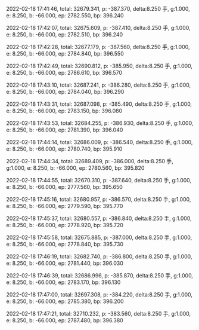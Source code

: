 2022-02-18 17:41:46, total: 32679.341, p: -387.370, delta:8.250 手, g:1.000, e: 8.250, b: -66.000, ep: 2782.550, bp: 396.240

2022-02-18 17:42:07, total: 32675.609, p: -387.410, delta:8.250 手, g:1.000, e: 8.250, b: -66.000, ep: 2782.510, bp: 396.240

2022-02-18 17:42:28, total: 32677.179, p: -387.560, delta:8.250 手, g:1.000, e: 8.250, b: -66.000, ep: 2784.840, bp: 396.550

2022-02-18 17:42:49, total: 32690.812, p: -385.950, delta:8.250 手, g:1.000, e: 8.250, b: -66.000, ep: 2786.610, bp: 396.570

2022-02-18 17:43:10, total: 32687.241, p: -386.280, delta:8.250 手, g:1.000, e: 8.250, b: -66.000, ep: 2784.040, bp: 396.290

2022-02-18 17:43:31, total: 32687.098, p: -385.490, delta:8.250 手, g:1.000, e: 8.250, b: -66.000, ep: 2783.150, bp: 396.080

2022-02-18 17:43:53, total: 32684.255, p: -386.930, delta:8.250 手, g:1.000, e: 8.250, b: -66.000, ep: 2781.390, bp: 396.040

2022-02-18 17:44:14, total: 32686.009, p: -386.540, delta:8.250 手, g:1.000, e: 8.250, b: -66.000, ep: 2780.740, bp: 395.910

2022-02-18 17:44:34, total: 32689.409, p: -386.000, delta:8.250 手, g:1.000, e: 8.250, b: -66.000, ep: 2780.560, bp: 395.820

2022-02-18 17:44:55, total: 32670.310, p: -387.640, delta:8.250 手, g:1.000, e: 8.250, b: -66.000, ep: 2777.560, bp: 395.650

2022-02-18 17:45:16, total: 32680.957, p: -386.570, delta:8.250 手, g:1.000, e: 8.250, b: -66.000, ep: 2779.590, bp: 395.770

2022-02-18 17:45:37, total: 32680.557, p: -386.840, delta:8.250 手, g:1.000, e: 8.250, b: -66.000, ep: 2778.920, bp: 395.720

2022-02-18 17:45:58, total: 32675.885, p: -387.000, delta:8.250 手, g:1.000, e: 8.250, b: -66.000, ep: 2778.840, bp: 395.730

2022-02-18 17:46:19, total: 32682.740, p: -386.800, delta:8.250 手, g:1.000, e: 8.250, b: -66.000, ep: 2781.440, bp: 396.030

2022-02-18 17:46:39, total: 32686.996, p: -385.870, delta:8.250 手, g:1.000, e: 8.250, b: -66.000, ep: 2783.170, bp: 396.130

2022-02-18 17:47:00, total: 32697.308, p: -384.220, delta:8.250 手, g:1.000, e: 8.250, b: -66.000, ep: 2785.380, bp: 396.200

2022-02-18 17:47:21, total: 32710.232, p: -383.560, delta:8.250 手, g:1.000, e: 8.250, b: -66.000, ep: 2787.480, bp: 396.380